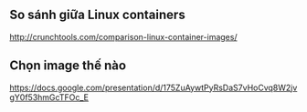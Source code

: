## So sánh giữa Linux containers

http://crunchtools.com/comparison-linux-container-images/

## Chọn image thế nào

https://docs.google.com/presentation/d/175ZuAywtPyRsDaS7vHoCvq8W2jvgY0f53hmGcTFOc_E

